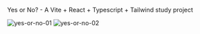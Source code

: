 Yes or No? - A Vite + React + Typescript + Tailwind study project

![yes-or-no-01](https://github.com/user-attachments/assets/1e403a6f-e727-4bae-affd-aa00d4929ca7)
![yes-or-no-02](https://github.com/user-attachments/assets/5033a0c3-62e8-4b7f-99df-f2710eb7283d)
